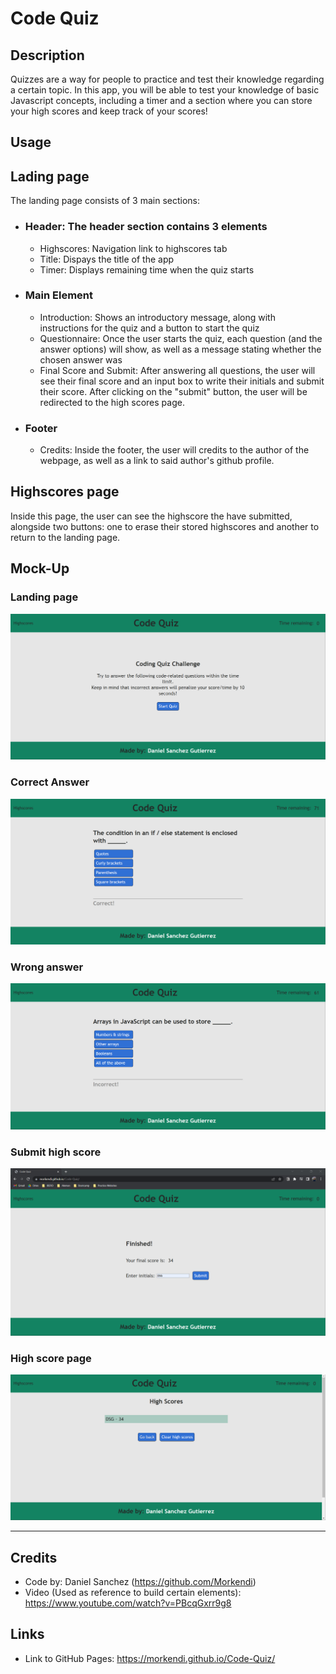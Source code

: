 # Code Quiz

## Description
Quizzes are a way for people to practice and test their knowledge regarding a certain topic. In this app, you will be able to test your knowledge of basic Javascript concepts, including a timer and a section where you can store your high scores and keep track of your scores!

## Usage

## Lading page

The landing page consists of 3 main sections:
- ### **Header**: The header section contains 3 elements
  - Highscores: Navigation link to highscores tab
  - Title: Dispays the title of the app
  - Timer: Displays remaining time when the quiz starts
- ### **Main Element**
    - Introduction: Shows an introductory message, along with instructions for the quiz and a button to start the quiz
    - Questionnaire: Once the user starts the quiz, each question (and the answer options) will show, as well as a message stating whether the chosen answer was 
    - Final Score and Submit: After answering all questions, the user will see their final score and an input box to write their initials and submit their score. After clicking on the "submit" button, the user will be redirected to the high scores page.
- ### **Footer**
  - Credits: Inside the footer, the user will credits to the author of the webpage, as well as a link to said author's github profile.

## Highscores page
Inside this page, the user can see the highscore the have submitted, alongside two buttons: one to erase their stored highscores and another to return to the landing page.

## Mock-Up
### Landing page
![Landing page](./docs/assets/images/landing-page.png)

### Correct Answer
![](./docs/assets/images/correct-answer.png)

### Wrong answer
![Correct Answer](./docs/assets/images/wrong-answer.png)

### Submit high score
![Submit high score](./docs/assets/images/submit-score.png)

### High score page
![High score page](/docs/assets/images/highscores.png)

--- 

## Credits
- Code by: Daniel Sanchez (https://github.com/Morkendi)
- Video (Used as reference to build certain elements): https://www.youtube.com/watch?v=PBcqGxrr9g8

## Links
- Link to GitHub Pages: https://morkendi.github.io/Code-Quiz/
